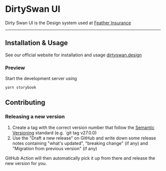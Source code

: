 # DirtySwan UI

Dirty Swan UI is the Design system used at [Feather Insurance](https://feather-insurance.com/)

---

## Installation & Usage

See our official website for installation and usage [dirtyswan.design](http://dirtyswan.design/)

### Preview

Start the development server using

```shell
yarn storybook
```

## Contributing

### Releasing a new version

1. Create a tag with the correct version number that follow the [Semantic Versioning](https://semver.org) standard (e.g. `git tag v27.0.0)
2. Use the "Draft a new release" on GitHub and write down some release notes containing "what's updated", "breaking change" (if any) and "Migration from previous version" (if any)

GitHub Action will then automatically pick it up from there and release the new version for you.
